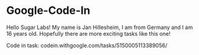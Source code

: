# Google-Code-In
Hello Sugar Labs!
My name is Jan Hillesheim, I am from Germany and I am 16 years old. 
Hopefully there are more exciting tasks like this one!

Code in task: codein.withgoogle.com/tasks/5150005113389056/
